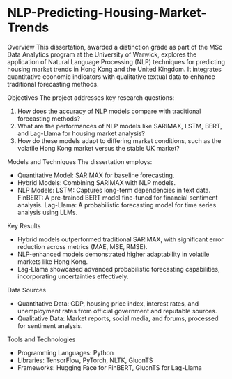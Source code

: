 # NLP-Predicting-Housing-Market-Trends

Overview
This dissertation, awarded a distinction grade as part of the MSc Data Analytics program at the University of Warwick, explores the application of Natural Language Processing (NLP) techniques for predicting housing market trends in Hong Kong and the United Kingdom. It integrates quantitative economic indicators with qualitative textual data to enhance traditional forecasting methods.

Objectives
The project addresses key research questions:
1. How does the accuracy of NLP models compare with traditional forecasting methods?
2. What are the performances of NLP models like SARIMAX, LSTM, BERT, and Lag-Llama for housing market analysis?
3. How do these models adapt to differing market conditions, such as the volatile Hong Kong market versus the stable UK market?

Models and Techniques
The dissertation employs:
- Quantitative Model: SARIMAX for baseline forecasting.
- Hybrid Models: Combining SARIMAX with NLP models.
- NLP Models:
  LSTM: Captures long-term dependencies in text data.
  FinBERT: A pre-trained BERT model fine-tuned for financial sentiment analysis.
  Lag-Llama: A probabilistic forecasting model for time series analysis using LLMs.

Key Results
- Hybrid models outperformed traditional SARIMAX, with significant error reduction across metrics (MAE, MSE, RMSE).
- NLP-enhanced models demonstrated higher adaptability in volatile markets like Hong Kong.
- Lag-Llama showcased advanced probabilistic forecasting capabilities, incorporating uncertainties effectively.

Data Sources
- Quantitative Data: GDP, housing price index, interest rates, and unemployment rates from official government and reputable sources.
- Qualitative Data: Market reports, social media, and forums, processed for sentiment analysis.

Tools and Technologies
- Programming Languages: Python
- Libraries: TensorFlow, PyTorch, NLTK, GluonTS
- Frameworks: Hugging Face for FinBERT, GluonTS for Lag-Llama

